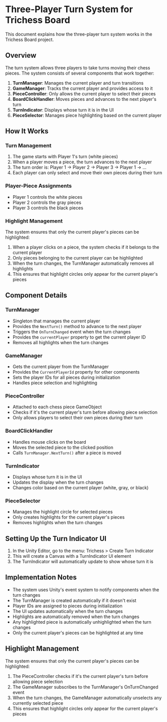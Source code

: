 # Three-Player Turn System for Trichess Board

This document explains how the three-player turn system works in the Trichess Board project.

## Overview

The turn system allows three players to take turns moving their chess pieces. The system consists of several components that work together:

1. **TurnManager**: Manages the current player and turn transitions
2. **GameManager**: Tracks the current player and provides access to it
3. **PieceController**: Only allows the current player to select their pieces
4. **BoardClickHandler**: Moves pieces and advances to the next player's turn
5. **TurnIndicator**: Displays whose turn it is in the UI
6. **PieceSelector**: Manages piece highlighting based on the current player

## How It Works

### Turn Management

1. The game starts with Player 1's turn (white pieces)
2. When a player moves a piece, the turn advances to the next player
3. The turn order is: Player 1 → Player 2 → Player 3 → Player 1 → ...
4. Each player can only select and move their own pieces during their turn

### Player-Piece Assignments

- Player 1 controls the white pieces
- Player 2 controls the gray pieces
- Player 3 controls the black pieces

### Highlight Management

The system ensures that only the current player's pieces can be highlighted:

1. When a player clicks on a piece, the system checks if it belongs to the current player
2. Only pieces belonging to the current player can be highlighted
3. When the turn changes, the TurnManager automatically removes all highlights
4. This ensures that highlight circles only appear for the current player's pieces

## Component Details

### TurnManager

- Singleton that manages the current player
- Provides the `NextTurn()` method to advance to the next player
- Triggers the `OnTurnChanged` event when the turn changes
- Provides the `currentPlayer` property to get the current player ID
- Removes all highlights when the turn changes

### GameManager

- Gets the current player from the TurnManager
- Provides the `CurrentPlayerId` property for other components
- Sets the player IDs for all pieces during initialization
- Handles piece selection and highlighting

### PieceController

- Attached to each chess piece GameObject
- Checks if it's the current player's turn before allowing piece selection
- Only allows players to select their own pieces during their turn

### BoardClickHandler

- Handles mouse clicks on the board
- Moves the selected piece to the clicked position
- Calls `TurnManager.NextTurn()` after a piece is moved

### TurnIndicator

- Displays whose turn it is in the UI
- Updates the display when the turn changes
- Changes color based on the current player (white, gray, or black)

### PieceSelector

- Manages the highlight circle for selected pieces
- Only creates highlights for the current player's pieces
- Removes highlights when the turn changes

## Setting Up the Turn Indicator UI

1. In the Unity Editor, go to the menu: Trichess > Create Turn Indicator
2. This will create a Canvas with a TurnIndicator UI element
3. The TurnIndicator will automatically update to show whose turn it is

## Implementation Notes

- The system uses Unity's event system to notify components when the turn changes
- The TurnManager is created automatically if it doesn't exist
- Player IDs are assigned to pieces during initialization
- The UI updates automatically when the turn changes
- Highlights are automatically removed when the turn changes
- Any highlighted piece is automatically unhighlighted when the turn changes
- Only the current player's pieces can be highlighted at any time

## Highlight Management

The system ensures that only the current player's pieces can be highlighted:

1. The PieceController checks if it's the current player's turn before allowing piece selection
2. The GameManager subscribes to the TurnManager's OnTurnChanged event
3. When the turn changes, the GameManager automatically unselects any currently selected piece
4. This ensures that highlight circles only appear for the current player's pieces
